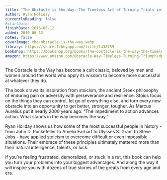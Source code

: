 ```yaml
---
title: "The Obstacle is the Way: The Timeless Art of Turning Trials into Triumph"
author: Ryan Holiday
currentlyReading: false
#startDate:
finishDate: 2016-06-12
added: 2016-06-12
notes: false
coverImage: the-obstacle-is-the-way.webp
library: https://share.libbyapp.com/title/1438759
bookshop: https://bookshop.org/books/the-obstacle-is-the-way-the-timeless-art-of-turning-trials-into-triumph/9781591846352
amazon: https://www.amazon.com/Obstacle-Way-Timeless-Turning-Triumph/dp/1591846358
---
```


The Obstacle is the Way has become a cult classic, beloved by men and women around the world who apply its wisdom to become more successful at whatever they do.

The book draws its inspiration from stoicism, the ancient Greek philosophy of enduring pain or adversity with perseverance and resilience. Stoics focus on the things they can control, let go of everything else, and turn every new obstacle into an opportunity to get better, stronger, tougher. As Marcus Aurelius put it nearly 2000 years ago: “The impediment to action advances action. What stands in the way becomes the way.” 

Ryan Holiday shows us how some of the most successful people in history - from John D. Rockefeller to Amelia Earhart to Ulysses S. Grant to Steve Jobs - have applied stoicism to overcome difficult or even impossible situations. Their embrace of these principles ultimately mattered more than their natural intelligence, talents, or luck.

If you’re feeling frustrated, demoralized, or stuck in a rut, this book can help you turn your problems into your biggest advantages. And along the way it will inspire you with dozens of true stories of the greats from every age and era.  
